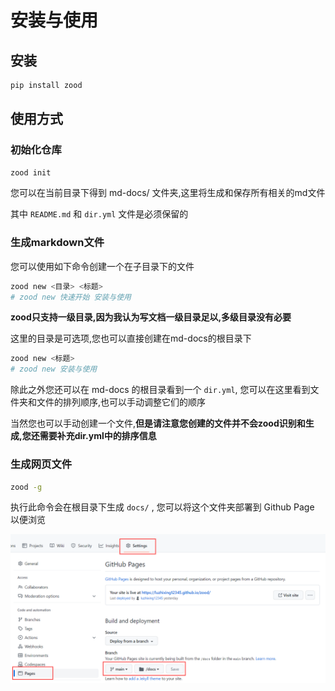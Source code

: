 # 安装与使用

## 安装

```bash
pip install zood
```

## 使用方式

### 初始化仓库

```bash
zood init
```

您可以在当前目录下得到 md-docs/ 文件夹,这里将生成和保存所有相关的md文件

其中 `README.md` 和 `dir.yml` 文件是必须保留的

### 生成markdown文件

您可以使用如下命令创建一个在子目录下的文件

```bash
zood new <目录> <标题>
# zood new 快速开始 安装与使用
```

**zood只支持一级目录,因为我认为写文档一级目录足以,多级目录没有必要**

这里的目录是可选项,您也可以直接创建在md-docs的根目录下

```bash
zood new <标题>
# zood new 安装与使用
```

除此之外您还可以在 md-docs 的根目录看到一个 `dir.yml`, 您可以在这里看到文件夹和文件的排列顺序,也可以手动调整它们的顺序

当然您也可以手动创建一个文件,**但是请注意您创建的文件并不会zood识别和生成,您还需要补充dir.yml中的排序信息**

### 生成网页文件

```bash
zood -g
```

执行此命令会在根目录下生成 `docs/` , 您可以将这个文件夹部署到 Github Page 以便浏览

![20221230222949](https://raw.githubusercontent.com/learner-lu/picbed/master/20221230222949.png)
